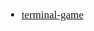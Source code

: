 <span  style="font-family: Simsun,serif; font-size: 17px; ">

- [terminal-game](https://terminal.c1games.com/)

</span>